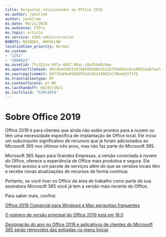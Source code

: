 ```yaml
---
title: Perguntas relacionadas ao Office 2019
ms.author: janellem
author: janellem
ms.date: 04/21/2020
ms.audience: ITPro
ms.topic: article
ms.service: o365-administration
ROBOTS: NOINDEX, NOFOLLOW
localization_priority: Normal
ms.custom:
- "1251"
- "2000023"
ms.assetid: 7fc322ce-08fa-4b87-98ac-c8a35bd6c8ee
ms.openlocfilehash: 60136dd385320760595bd061b226f5649b2c6ca9953ea87aa743dcf4156759a5
ms.sourcegitcommit: b5f7da89a650d2915dc652449623c78be6247175
ms.translationtype: MT
ms.contentlocale: pt-BR
ms.lasthandoff: 08/05/2021
ms.locfileid: "53911074"
---
```

# <a name="about-office-2019"></a>Sobre Office 2019

Office 2019 é para clientes que ainda não estão prontos para a nuvem ou têm uma necessidade específica de implantação de Office local. Ele inclui um subconjunto significativo de recursos que já foram adicionados ao Microsoft 365 nos últimos três anos, mas não faz parte do Microsoft 365.
  
Microsoft 365 Apps para Grandes Empresas, a versão conectada à nuvem do Office, oferece a experiência de Office mais produtiva e segura. Ele fornece acesso a um pacote de serviços além do que as versões locais têm e recebe novas atualizações de recursos de forma contínua.
  
Portanto, se você tiver os Office da área de trabalho como parte da sua assinatura Microsoft 365 você já tem a versão mais recente do Office.
  
Para saber mais, confira:
  
[Office 2019 Comercial para Windows e Mac perguntas frequentes](https://support.microsoft.com/help/4133312)
  
[O número de versão principal do Office 2019 está em 16,0](https://docs.microsoft.com/deployoffice/office2019/overview)
  
[Designação do ano no Office 2016 e aplicativos de clientes do Microsoft 365 serão removidos das entradas no menu Iniciar](https://support.office.com/article/8fe5e052-76d2-49de-af30-2e84ed3da907?wt.mc_id=Alchemy_ClientDIA)
  